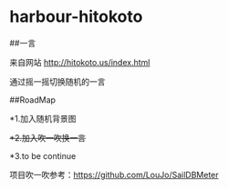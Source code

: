 # harbour-hitokoto
##一言

来自网站 http://hitokoto.us/index.html

通过摇一摇切换随机的一言

##RoadMap

*1.加入随机背景图

~~*2.加入吹一吹换一言~~

*3.to be continue


项目吹一吹参考：https://github.com/LouJo/SailDBMeter
